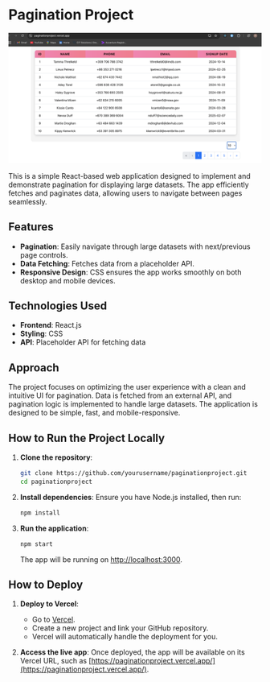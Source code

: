 

# Pagination Project

![Alt text](src/project.png)

This is a simple React-based web application designed to implement and demonstrate pagination for displaying large datasets. The app efficiently fetches and paginates data, allowing users to navigate between pages seamlessly.

## Features
- **Pagination**: Easily navigate through large datasets with next/previous page controls.
- **Data Fetching**: Fetches data from a placeholder API.
- **Responsive Design**:  CSS ensures the app works smoothly on both desktop and mobile devices.

## Technologies Used
- **Frontend**: React.js
- **Styling**:  CSS
- **API**: Placeholder API for fetching data

## Approach
The project focuses on optimizing the user experience with a clean and intuitive UI for pagination. Data is fetched from an external API, and pagination logic is implemented to handle large datasets. The application is designed to be simple, fast, and mobile-responsive.

## How to Run the Project Locally

1. **Clone the repository**:
   ```bash
   git clone https://github.com/yourusername/paginationproject.git
   cd paginationproject
   ```

2. **Install dependencies**:
   Ensure you have Node.js installed, then run:
   ```bash
   npm install
   ```

3. **Run the application**:
   ```bash
   npm start
   ```

   The app will be running on [http://localhost:3000](http://localhost:3000).

## How to Deploy

1. **Deploy to Vercel**:
   - Go to [Vercel](https://vercel.com/).
   - Create a new project and link your GitHub repository.
   - Vercel will automatically handle the deployment for you.

2. **Access the live app**:
   Once deployed, the app will be available on its Vercel URL, such as [https://paginationproject.vercel.app/](https://paginationproject.vercel.app/).



